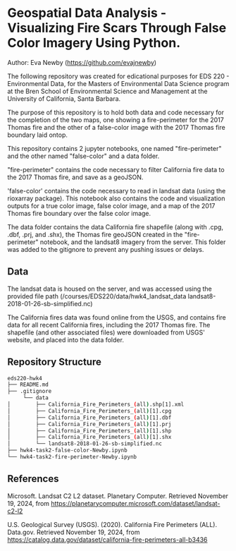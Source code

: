 # Geospatial Data Analysis - Visualizing Fire Scars Through False Color Imagery Using Python.

Author: Eva Newby (https://github.com/evajnewby)

The following repository was created for edicational purposes for EDS 220 - Environmental Data, for the Masters of Environmental Data Science program at the Bren School of Environmental Science and Management at the University of California, Santa Barbara. 

The purpose of this repository is to hold both data and code necessary for the completion of the two maps, one showing a fire-perimeter for the 2017 Thomas fire and the other of a false-color image with the 2017 Thomas fire boundary laid ontop. 

This repository contains 2 jupyter notebooks, one named "fire-perimeter" and the other named "false-color" and a data folder. 

"fire-perimeter" contains the code necessary to filter California fire data to the 2017 Thomas fire, and save as a geoJSON.

'false-color' contains the code necessary to read in landsat data (using the rioxarray package). This notebook also contains the code and visualization outputs for a true color image, false color image, and a map of the 2017 Thomas fire boundary over the false color image. 

The data folder contains the data California fire shapefile (along with .cpg, .dbf, .prj, and .shx), the Thomas fire geoJSON created in the "fire-perimeter" notebook, and the landsat8 imagery from the server. This folder was added to the gitignore to prevent any pushing issues or delays. 

## Data
The landsat data is housed on the server, and was accessed using the provided file path (/courses/EDS220/data/hwk4_landsat_data landsat8-2018-01-26-sb-simplified.nc)

The California fires data was found online from the USGS, and contains fire data for all recent California fires, including the 2017 Thomas fire. The shapefile (and other associated files) were downloaded from USGS' website, and placed into the data folder. 

## Repository Structure
```bash
eds220-hwk4
├── README.md
├── .gitignore
     └── data
│        ├── California_Fire_Perimeters_(all).shp[1].xml
│        ├── California_Fire_Perimeters_(all)[1].cpg
│        ├── California_Fire_Perimeters_(all)[1].dbf
│        ├── California_Fire_Perimeters_(all)[1].prj
│        ├── California_Fire_Perimeters_(all)[1].shp
│        ├── California_Fire_Perimeters_(all)[1].shx
│        └── landsat8-2018-01-26-sb-simplified.nc
├── hwk4-task2-false-color-Newby.ipynb
└── hwk4-task2-fire-perimeter-Newby.ipynb
```
## References
Microsoft. Landsat C2 L2 dataset. Planetary Computer. Retrieved November 19, 2024, from https://planetarycomputer.microsoft.com/dataset/landsat-c2-l2

U.S. Geological Survey (USGS). (2020). California Fire Perimeters (ALL). Data.gov. Retrieved November 19, 2024, from https://catalog.data.gov/dataset/california-fire-perimeters-all-b3436
